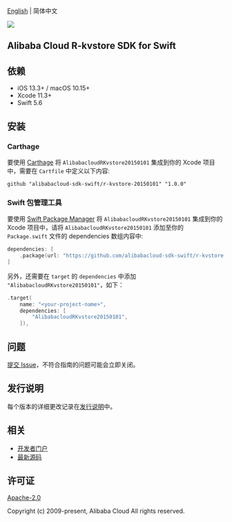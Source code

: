[English](README.md) | 简体中文

![](https://aliyunsdk-pages.alicdn.com/icons/AlibabaCloud.svg)

## Alibaba Cloud R-kvstore SDK for Swift

## 依赖

- iOS 13.3+ / macOS 10.15+
- Xcode 11.3+
- Swift 5.6

## 安装

### Carthage

要使用 [Carthage](https://github.com/Carthage/Carthage) 将 `AlibabacloudRKvstore20150101` 集成到你的 Xcode 项目中，需要在 `Cartfile` 中定义以下内容:

```ogdl
github "alibabacloud-sdk-swift/r-kvstore-20150101" "1.0.0"
```

### Swift 包管理工具

要使用 [Swift Package Manager](https://swift.org/package-manager/) 将 `AlibabacloudRKvstore20150101` 集成到你的 Xcode 项目中，请将 `AlibabacloudRKvstore20150101` 添加至你的 `Package.swift` 文件的 dependencies 数组内容中:

```swift
dependencies: [
    .package(url: "https://github.com/alibabacloud-sdk-swift/r-kvstore-20150101.git", from: "1.0.0")
]
```

另外，还需要在 `target` 的 `dependencies` 中添加 `"AlibabacloudRKvstore20150101"`，如下：

```swift
.target(
    name: "<your-project-name>",
    dependencies: [
        "AlibabacloudRKvstore20150101",
    ]),
```

## 问题

[提交 Issue](https://github.com/alibabacloud-sdk-swift/r-kvstore-20150101/issues/new)，不符合指南的问题可能会立即关闭。

## 发行说明

每个版本的详细更改记录在[发行说明](./ChangeLog.txt)中。

## 相关

* [开发者门户](https://next.api.aliyun.com/home)
* [最新源码](https://github.com/alibabacloud-sdk-swift/r-kvstore-20150101)

## 许可证

[Apache-2.0](http://www.apache.org/licenses/LICENSE-2.0)

Copyright (c) 2009-present, Alibaba Cloud All rights reserved.
